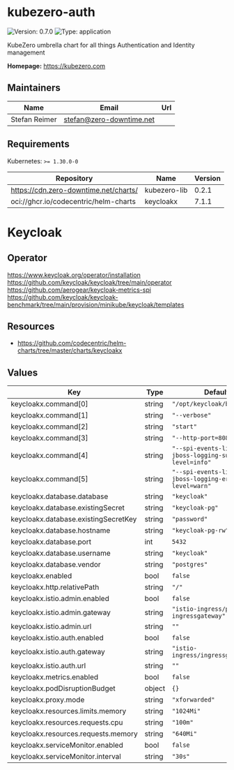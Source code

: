 # kubezero-auth

![Version: 0.7.0](https://img.shields.io/badge/Version-0.7.0-informational?style=flat-square) ![Type: application](https://img.shields.io/badge/Type-application-informational?style=flat-square)

KubeZero umbrella chart for all things Authentication and Identity management

**Homepage:** <https://kubezero.com>

## Maintainers

| Name | Email | Url |
| ---- | ------ | --- |
| Stefan Reimer | <stefan@zero-downtime.net> |  |

## Requirements

Kubernetes: `>= 1.30.0-0`

| Repository | Name | Version |
|------------|------|---------|
| https://cdn.zero-downtime.net/charts/ | kubezero-lib | 0.2.1 |
| oci://ghcr.io/codecentric/helm-charts | keycloakx | 7.1.1 |

# Keycloak

## Operator

https://www.keycloak.org/operator/installation
https://github.com/keycloak/keycloak/tree/main/operator
https://github.com/aerogear/keycloak-metrics-spi
https://github.com/keycloak/keycloak-benchmark/tree/main/provision/minikube/keycloak/templates

## Resources
- https://github.com/codecentric/helm-charts/tree/master/charts/keycloakx

## Values

| Key | Type | Default | Description |
|-----|------|---------|-------------|
| keycloakx.command[0] | string | `"/opt/keycloak/bin/kc.sh"` |  |
| keycloakx.command[1] | string | `"--verbose"` |  |
| keycloakx.command[2] | string | `"start"` |  |
| keycloakx.command[3] | string | `"--http-port=8080"` |  |
| keycloakx.command[4] | string | `"--spi-events-listener-jboss-logging-success-level=info"` |  |
| keycloakx.command[5] | string | `"--spi-events-listener-jboss-logging-error-level=warn"` |  |
| keycloakx.database.database | string | `"keycloak"` |  |
| keycloakx.database.existingSecret | string | `"keycloak-pg"` |  |
| keycloakx.database.existingSecretKey | string | `"password"` |  |
| keycloakx.database.hostname | string | `"keycloak-pg-rw"` |  |
| keycloakx.database.port | int | `5432` |  |
| keycloakx.database.username | string | `"keycloak"` |  |
| keycloakx.database.vendor | string | `"postgres"` |  |
| keycloakx.enabled | bool | `false` |  |
| keycloakx.http.relativePath | string | `"/"` |  |
| keycloakx.istio.admin.enabled | bool | `false` |  |
| keycloakx.istio.admin.gateway | string | `"istio-ingress/private-ingressgateway"` |  |
| keycloakx.istio.admin.url | string | `""` |  |
| keycloakx.istio.auth.enabled | bool | `false` |  |
| keycloakx.istio.auth.gateway | string | `"istio-ingress/ingressgateway"` |  |
| keycloakx.istio.auth.url | string | `""` |  |
| keycloakx.metrics.enabled | bool | `false` |  |
| keycloakx.podDisruptionBudget | object | `{}` |  |
| keycloakx.proxy.mode | string | `"xforwarded"` |  |
| keycloakx.resources.limits.memory | string | `"1024Mi"` |  |
| keycloakx.resources.requests.cpu | string | `"100m"` |  |
| keycloakx.resources.requests.memory | string | `"640Mi"` |  |
| keycloakx.serviceMonitor.enabled | bool | `false` |  |
| keycloakx.serviceMonitor.interval | string | `"30s"` |  |
